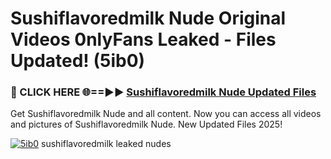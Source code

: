 # Sushiflavoredmilk Nude Original Videos 0nlyFans Leaked - Files Updated! (5ib0)

<h3>🔴 CLICK HERE 🌐==►► <a href="https://tinyurl.com/5h6xmrr3" rel="nofollow">Sushiflavoredmilk Nude Updated Files</a></h3>

Get Sushiflavoredmilk Nude and all content. Now you can access all videos and pictures of Sushiflavoredmilk Nude. New Updated Files 2025!

[![5ib0](https://i.imgur.com/KVD873Z.gif)](https://tinyurl.com/5h6xmrr3)
sushiflavoredmilk leaked nudes